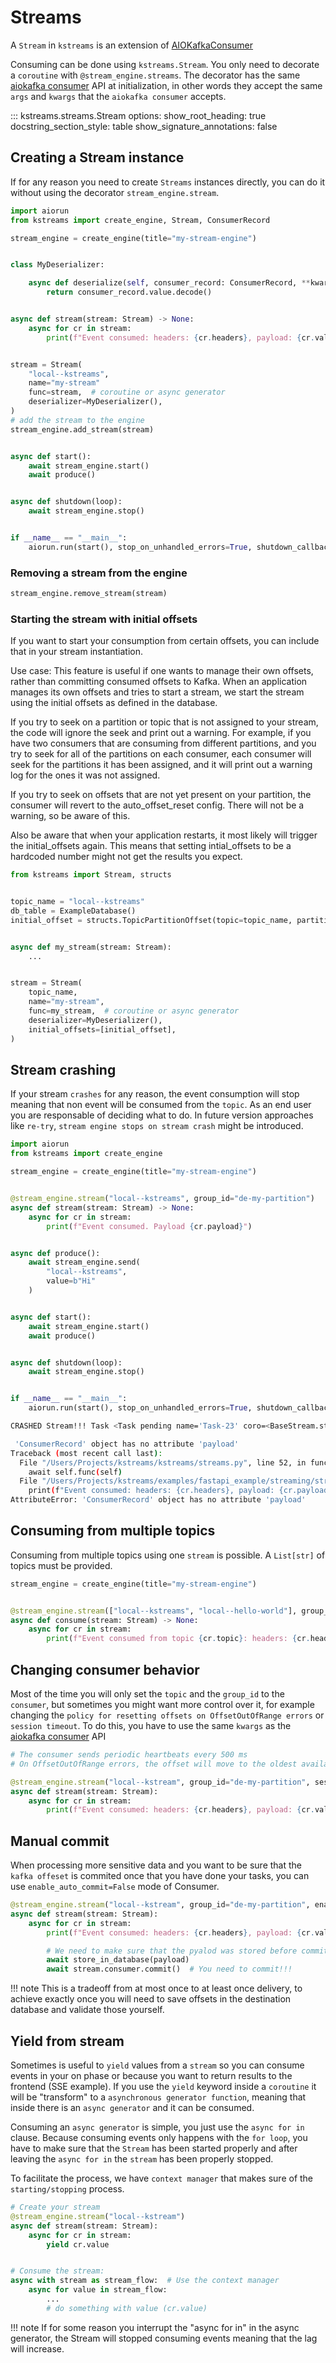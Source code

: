 # Streams

A `Stream` in `kstreams` is an extension of [AIOKafkaConsumer](https://aiokafka.readthedocs.io/en/stable/consumer.html)

Consuming can be done using `kstreams.Stream`. You only need to decorate a `coroutine` with `@stream_engine.streams`. The decorator has the same  [aiokafka consumer](https://aiokafka.readthedocs.io/en/stable/api.html#aiokafkaconsumer-class) API at initialization, in other words they accept the same `args` and `kwargs` that the `aiokafka consumer` accepts.

::: kstreams.streams.Stream
    options:
        show_root_heading: true
        docstring_section_style: table
        show_signature_annotations: false

## Creating a Stream instance

If for any reason you need to create `Streams` instances directly, you can do it without using the decorator `stream_engine.stream`.

```python title="Stream instance"
import aiorun
from kstreams import create_engine, Stream, ConsumerRecord

stream_engine = create_engine(title="my-stream-engine")


class MyDeserializer:

    async def deserialize(self, consumer_record: ConsumerRecord, **kwargs):
        return consumer_record.value.decode()


async def stream(stream: Stream) -> None:
    async for cr in stream:
        print(f"Event consumed: headers: {cr.headers}, payload: {cr.value}")


stream = Stream(
    "local--kstreams",
    name="my-stream"
    func=stream,  # coroutine or async generator
    deserializer=MyDeserializer(),
)
# add the stream to the engine
stream_engine.add_stream(stream)


async def start():
    await stream_engine.start()
    await produce()


async def shutdown(loop):
    await stream_engine.stop()


if __name__ == "__main__":
    aiorun.run(start(), stop_on_unhandled_errors=True, shutdown_callback=shutdown)
```

### Removing a stream from the engine

```python title="Removing stream"
stream_engine.remove_stream(stream)
```

### Starting the stream with initial offsets

If you want to start your consumption from certain offsets, you can include that in your stream instantiation.

Use case:
This feature is useful if one wants to manage their own offsets, rather than committing consumed offsets to Kafka.
When an application manages its own offsets and tries to start a stream, we start the stream using the initial
offsets as defined in the database.

If you try to seek on a partition or topic that is not assigned to your stream, the code will ignore the seek
and print out a warning. For example, if you have two consumers that are consuming from different partitions,
and you try to seek for all of the partitions on each consumer, each consumer will seek for the partitions
it has been assigned, and it will print out a warning log for the ones it was not assigned.

If you try to seek on offsets that are not yet present on your partition, the consumer will revert to the auto_offset_reset
config. There will not be a warning, so be aware of this.

Also be aware that when your application restarts, it most likely will trigger the initial_offsets again.
This means that setting intial_offsets to be a hardcoded number might not get the results you expect.

```python title="Initial Offsets from Database"
from kstreams import Stream, structs


topic_name = "local--kstreams"
db_table = ExampleDatabase()
initial_offset = structs.TopicPartitionOffset(topic=topic_name, partition=0, offset=db_table.offset)


async def my_stream(stream: Stream):
    ...


stream = Stream(
    topic_name,
    name="my-stream",
    func=my_stream,  # coroutine or async generator
    deserializer=MyDeserializer(),
    initial_offsets=[initial_offset],
)
```

## Stream crashing

If your stream `crashes` for any reason, the event consumption will stop meaning that non event will be consumed from the `topic`.
As an end user you are responsable of deciding what to do. In future version approaches like `re-try`, `stream engine stops on stream crash` might be introduced.

```python title="Crashing example"
import aiorun
from kstreams import create_engine

stream_engine = create_engine(title="my-stream-engine")


@stream_engine.stream("local--kstreams", group_id="de-my-partition")
async def stream(stream: Stream) -> None:
    async for cr in stream:
        print(f"Event consumed. Payload {cr.payload}")


async def produce():
    await stream_engine.send(
        "local--kstreams",
        value=b"Hi"
    )


async def start():
    await stream_engine.start()
    await produce()


async def shutdown(loop):
    await stream_engine.stop()


if __name__ == "__main__":
    aiorun.run(start(), stop_on_unhandled_errors=True, shutdown_callback=shutdown)
```

```bash
CRASHED Stream!!! Task <Task pending name='Task-23' coro=<BaseStream.start.<locals>.func_wrapper() running at /Users/Projects/kstreams/kstreams/streams.py:55>>

 'ConsumerRecord' object has no attribute 'payload'
Traceback (most recent call last):
  File "/Users/Projects/kstreams/kstreams/streams.py", line 52, in func_wrapper
    await self.func(self)
  File "/Users/Projects/kstreams/examples/fastapi_example/streaming/streams.py", line 9, in stream
    print(f"Event consumed: headers: {cr.headers}, payload: {cr.payload}")
AttributeError: 'ConsumerRecord' object has no attribute 'payload'
```

## Consuming from multiple topics

Consuming from multiple topics using one `stream` is possible. A `List[str]` of topics must be provided.

```python title="Consume from multiple topics"
stream_engine = create_engine(title="my-stream-engine")


@stream_engine.stream(["local--kstreams", "local--hello-world"], group_id="example-group")
async def consume(stream: Stream) -> None:
    async for cr in stream:
        print(f"Event consumed from topic {cr.topic}: headers: {cr.headers}, payload: {cr.value}")
```

## Changing consumer behavior

Most of the time you will only set the `topic` and the `group_id` to the `consumer`, but sometimes you might want more control over it, for example changing the `policy for resetting offsets on OffsetOutOfRange errors` or `session timeout`. To do this, you have to use the same `kwargs` as the [aiokafka consumer](https://aiokafka.readthedocs.io/en/stable/api.html#aiokafkaconsumer-class) API

```python
# The consumer sends periodic heartbeats every 500 ms
# On OffsetOutOfRange errors, the offset will move to the oldest available message (‘earliest’)

@stream_engine.stream("local--kstream", group_id="de-my-partition", session_timeout_ms=500, auto_offset_reset"earliest")
async def stream(stream: Stream):
    async for cr in stream:
        print(f"Event consumed: headers: {cr.headers}, payload: {cr.value}")
```

## Manual commit

When processing more sensitive data and you want to be sure that the `kafka offeset` is commited once that you have done your tasks, you can use `enable_auto_commit=False` mode of Consumer.

```python title="Manual commit example"
@stream_engine.stream("local--kstream", group_id="de-my-partition", enable_auto_commit=False)
async def stream(stream: Stream):
    async for cr in stream:
        print(f"Event consumed: headers: {cr.headers}, payload: {cr.value}")

        # We need to make sure that the pyalod was stored before commiting the kafka offset
        await store_in_database(payload)
        await stream.consumer.commit()  # You need to commit!!!
```

!!! note
    This is a tradeoff from at most once to at least once delivery, to achieve exactly once you will need to save offsets in the destination database and validate those yourself.

## Yield from stream

Sometimes is useful to `yield` values from a `stream` so you can consume events in your on phase or because you want to return results to the frontend (SSE example).
If you use the `yield` keyword inside a `coroutine` it will be "transform" to a  `asynchronous generator function`, meaning that inside there is an `async generator` and it can be consumed.

Consuming an `async generator` is simple, you just use the `async for in` clause. Because consuming events only happens with the `for loop`, you have to make sure that the `Stream` has been started properly and after leaving the `async for in` the `stream` has been properly stopped.

To facilitate the process, we have `context manager` that makes sure of the `starting/stopping` process.

```python title="Yield example"
# Create your stream
@stream_engine.stream("local--kstream")
async def stream(stream: Stream):
    async for cr in stream:
        yield cr.value


# Consume the stream:
async with stream as stream_flow:  # Use the context manager
    async for value in stream_flow:
        ...
        # do something with value (cr.value)
```

!!! note
    If for some reason you interrupt the "async for in" in the async generator, the Stream will stopped consuming events
    meaning that the lag will increase.
